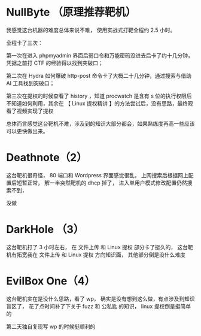 
# NullByte （原理推荐靶机）

我感觉这台机器的难度总体来说不难，
使用实战式打靶全程约 2.5 小时。

全程卡了三次：

第一次在进入 phpmyadmin 界面后弱口令和万能密码没进去后卡了约十几分钟，凭据之前打 CTF 的经验得以找到突破口；

第二次在 Hydra 如何爆破 http-post 命令卡了大概二十几分钟，通过搜索与借助 AI 工具找到突破口；

第三次在提权的时候查看了 history ，知道 procwatch 是含有 s 位的执行权限后不知道如何利用，其余在 【 Linux 提权精讲 】的方法尝试后，没有思路，最终观看了视频实现了提权

总体而言感觉这台靶机不难，涉及到的知识大部分都会，如果熟练度再高一些应该可以更快做出来。




# Deathnote（2）

这台靶机很奇怪，
80 端口和 Wordpress 界面感觉很乱，
上网搜索后根据网上配置后短暂正常，
解一半突然靶机的 dhcp 掉了，
进入单用户模式修改配置仍然搜索不到，

没做

# DarkHole （3）

这台靶机打了 3 小时左右，
在 文件上传 和  Linux 提权 部分卡了挺久的，
这台靶机有拓宽我在 文件上传 和 Linux 提权 方向知识面，
其他部分倒是没什么难度

# EvilBox One（4）

这台靶机实在是没什么思路，看了 wp，
确实是没有想到这么做，有点涉及到知识盲区了，
花了点时间补了下关于 fuzz 和 公私匙 的知识，
linux 提权倒是挺简单的

第二天独自复现写 wp 的时候挺顺利的